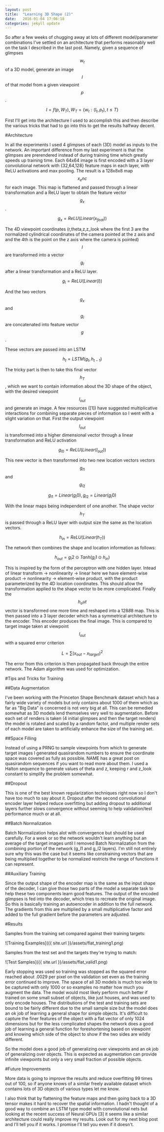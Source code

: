 ```yaml
---
layout: post
title:  "Learning 3D Shape (2)"
date:   2016-01-04 17:06:18
categories: jekyll update
---
```


So after a few weeks of chugging away at lots of different model/parameter combinations I've settled on an architecture that performs reasonably well on the task I described in the last post. Namely, given a sequence of glimpses $$w_t$$ of a 3D model, generate an image $$I$$ of that model from a given viewpoint $$p$$.

$$I = f(p,W_T), W_T = \{w_t:(I_t,p_t),t \leq T\}$$

First I'll get into the architecture I used to accomplish this and then describe the various tricks that had to go into this to get the results halfway decent.

#Architecture

In all the experiments I used 4 glimpses of each (3D) model as inputs to the network. An important difference from my last experiment is that the glimpses are prerendered instead of during training time which greatly speeds up training time. Each 64x64 image is first encoded with a 3 layer convolutional network with {32,64,128} feature maps in each layer, with ReLU activations and max pooling. The result is a 128x8x8 map $$x_enc$$ for each image. This map is flattened and passed through a linear transformation and a ReLU layer to obtain the feature vector $$g_x$$. 

$$g_x = ReLU(Linear(x_{feat}))$$

The 4D viewpoint coordinates (r,theta,z,z_look where the first 3 are the normalized cylindrical coordinates of the camera pointed at the z axis and and the 4th is the point on the z axis where the camera is pointed) $$l$$ are transformed into a vector $$g_l$$ after a linear transformation and a ReLU layer.

$$g_l = ReLU(Linear(l))$$

And the two vectors $$g_x$$ and $$g_l$$ are concatenated into feature vector $$g$$.

These vectors are passed into an LSTM

$$h_t = LSTM(g_t,h_{t-1})$$

The tricky part is then to take this final vector $$h_T$$, which we want to contain information about the 3D shape of the object, with the desired viewpoint $$l_{out}$$ and generate an image. A few resources ([1]) have suggested multiplicative interactions for combining separate pieces of information so I went with a slight variation on that. First the output viewpoint $$l_{out}$$ is transformed into a higher dimensional vector through a linear transformation and ReLU activation

$$g_{l0} = ReLU(Linear(l_{out}))$$

This new vector is then transformed into two new location vectors vectors $$g_{l1}$$ and $$g_{l2}$$

$$g_{l1} = Linear(g_l0), g_{l2} = Linear(g_l0)$$

With the linear maps being independent of one another. The shape vector $$h_T$$ is passed through a ReLU layer with output size the same as the location vectors.

$$h_{in} = ReLU(Linear(h_T))$$

The network then combines the shape and location information as follows:

$$h_{out} = g_l2 \odot Tanh(g_l1 \odot h_{in})$$

This is inspired by the form of the perceptron with one hidden layer. Intead of linear transform -> nonlinearity -> linear here we have element-wise product -> nonlinearity -> element-wise product, with the product parameterized by the 4D location coordinates. This should allow the transformation applied to the shape vector to be more complicated. Finally the $$h_out$$ vector is transformed one more time and reshaped into a 128*8*8 map. This is then passed into a 3 layer decoder which has a symmetrical architecture to the encoder. This encoder produces the final image. This is compared to target image taken at viewpoint $$l_{out}$$ with a squared error criterion

$$L = \sum (x_{out}-x_{target})^2$$

The error from this criterion is then propagated back through the entire network. The Adam algorithm was used for optimization.

#Tips and Tricks for Training

##Data Augmentation

I've been working with the Princeton Shape Benchmark dataset which has a fairly wide variety of models but only contains about 1000 of them which as far as "Big Data" is concerned is not very big at all. This can be remedied somewhat as 3D models lend themselves very well to augmentation. Before each set of renders is taken (4 initial glimpses and then the target renders) the model is rotated and scaled by a random factor, and multiple render sets of each model are taken to artificially enhance the size of the training set.

##Space Filling

Instead of using a PRNG to sample viewpoints from which to generate target images I generated quasirandom numbers to ensure the coordinate space was covered as fully as possible. NAME has a great post on quasirandom sequences if you want to read more about them. I used a Halton sequence to generate values of theta and z, keeping r and z_look constant to simplify the problem somewhat.

##Dropout

This is one of the best known regularization techniques right now so I don't have too much to say about it. Dropout after the second convolutional encoder layer helped reduce overfitting but adding dropout to additional layers further slows convergence without seeming to help validation/test performance much or at all.

##Batch Normalization

Batch Normalization helps alot with convergence but should be used carefully. For a week or so the network wouldn't learn anything but an average of the target images until I removed Batch Normalization from the combining portion of the network (g_l1 and g_l2 layers). I'm still not entirely sure why this was the case but it seems like constraining vectors that are being multiplied together to be normalized restricts the range of functions it can represent.

##Auxiliary Training

Since the output shape of the encoder map is the same as the input shape of the decoder, I can give those two parts of the model a separate task to help these two components learn good features. The output of the encoded glimpses is fed into the decoder, which tries to recreate the original image. So this is basically training an autoencoder in addition to the full network. The gradients from this are multiplied by a small multiplicative factor and added to the full gradient before the parameters are adjusted.

#Results

Samples from the training set compared against their training targets:

![Training Examples]({{ site.url }}/assets/flat_training1.png)

Samples from the test set and the targets they're trying to match:

![Test Samples]({{ site.url }}/assets/flat_valid1.png)

Early stopping was used so training was stopped as the squared error reached about .0029 per pixel on the validation set even as the training error continued to improve. The space of all 3D models is much too wide to be captured with only 1000 or so examples no matter how much you augment the data. The model would most likely perform much better if trained on some small subset of objects, like just houses, and was used to only encode houses. The distributions of the test and training sets are bound to be fairly different due to the small sample size but the model does an ok job of learning a general shape for simple objects. It's difficult to capture the finer features of the object with a flat vector of only 1024 dimensions but for the less complicated shapes the network does a good job of learning a general function for foreshortening based on viewpoint and knowing which side of the object to show if the two sides are wildly different.

So the model does a good job of generalizing over viewpoints and an ok job of generalizing over objects. This is expected as augmentation can provide infinite viewpoints but only a very small fraction of possible objects.

#Future Improvements

More data is going to improve the results and reduce overfitting 99 times out of 100, so if anyone knows of a similar freely available dataset which contains lots of 3D objects of various types let me know.

I also think that by flattening the feature maps and then going back to a 3D tensor makes it hard to recover the spatial information. I hadn't thought of a good way to combine an LSTM type model with convolutional nets but looking at the recent success of Neural GPUs [3] it seems like a similar architecture could really improve my results. Look out for my next blog post and I'll tell you if it works. I promise I'll tell you even if it doesn't. 


[^1]:http://arxiv.org/abs/1406.6247
[^2]:http://arxiv.org/abs/1511.08228